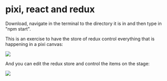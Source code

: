 <h1>pixi, react and redux</h1>

Download, navigate in the terminal to the directory it is in and then type in "npm start".

This is an exercise to have the store of redux control everything that is happening in a pixi canvas:

<img src="https://i.imgur.com/MuoeoYI.png" />

And you can edit the redux store and control the items on the stage:

<img src="https://i.imgur.com/75TbGdP.png" />